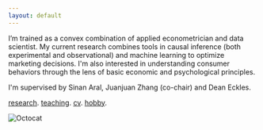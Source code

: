 ```yaml
---
layout: default
---
```


I’m trained as a convex combination of applied econometrician and data scientist. My current research combines tools in causal inference (both experimental and observational) and machine learning to optimize marketing decisions. I'm also interested in understanding consumer behaviors through the lens of basic economic and psychological principles. 

I'm supervised by Sinan Aral, Juanjuan Zhang (co-chair) and Dean Eckles.

[research](./research.html). [teaching](./teaching.html). [cv](./cv.html). [hobby](./hobby.html).

![Octocat](https://github.githubassets.com/images/icons/emoji/octocat.png)
